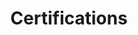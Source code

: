 ---
title: Certifications
certificationImages: 
  [
      {
          id: 1,
          icon: "../assets/about_certi1.svg",
      },
      {
          id: 2,
          icon: "../assets/about_certi2.svg",
      },
      {
          id: 3,
          icon: "../assets/about_certi3.svg",
      },
  ]
---